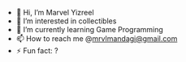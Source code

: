 - 👋 Hi, I’m Marvel Yizreel
- 👀 I’m interested in collectibles
- 🌱 I’m currently learning Game Programming
- 📫 How to reach me @mrvlmandagi@gmail.com
- ⚡ Fun fact: ?

<!---
Marvel033/Marvel033 is a ✨ special ✨ repository because its `README.md` (this file) appears on your GitHub profile.
You can click the Preview link to take a look at your changes.
--->
